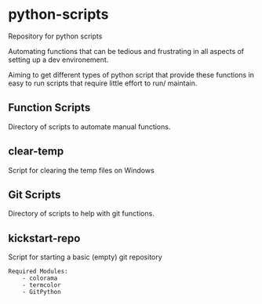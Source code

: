 # python-scripts
Repository for python scripts

Automating functions that can be tedious and frustrating in all aspects of setting up a dev environement.

Aiming to get different types of python script that provide these functions in easy to run scripts that require little effort to run/ maintain.

## Function Scripts
Directory of scripts to automate manual functions.

## clear-temp
Script for clearing the temp files on Windows

## Git Scripts
Directory of scripts to help with git functions.

## kickstart-repo 
Script for starting a basic (empty) git repository
```
Required Modules:
    - colorama
    - termcolor
    - GitPython
```